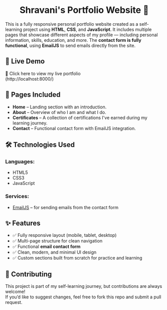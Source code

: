 <br>
<h1 align=center>
<span> Shravani's Portfolio Website 💼 </span>
</h1>

This is a fully responsive personal portfolio website created as a self-learning project using **HTML**, **CSS**, and **JavaScript**. It includes multiple pages that showcase different aspects of my profile — including personal information, skills, education, and more. The **contact form is fully functional**, using **EmailJS** to send emails directly from the site.


## 🚀 Live Demo

🔗 Click here to view my live portfolio
<br> 
(http://localhost:8000/)
 

## 📄 Pages Included

- **Home** – Landing section with an introduction.
- **About** – Overview of who I am and what I do.
- **Certificates** – A collection of certifications I've earned during my learning journey.
- **Contact** – Functional contact form with EmailJS integration.


## 🛠️ Technologies Used

### Languages:
- HTML5  
- CSS3  
- JavaScript

### Services:
- [EmailJS](https://www.emailjs.com/) – for sending emails from the contact form

## ✨ Features

- ✅ Fully responsive layout (mobile, tablet, desktop)
- ✅ Multi-page structure for clean navigation
- ✅ Functional **email contact form**
- ✅ Clean, modern, and minimal UI design
- ✅ Custom sections built from scratch for practice and learning


## 🤝 Contributing

This project is part of my self-learning journey, but contributions are always welcome!  
If you’d like to suggest changes, feel free to fork this repo and submit a pull request.

